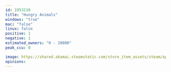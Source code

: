 ```yaml
---
id: 1953210
title: "Hungry Animals"
windows: "true"
mac: "false"
linux: false
positive: 1
negative: 1
estimated_owners: "0 - 20000"
peak_ccu: 0

image: https://shared.akamai.steamstatic.com/store_item_assets/steam/apps/1953210/header.jpg?t=1650351869
opinions:
---
```

